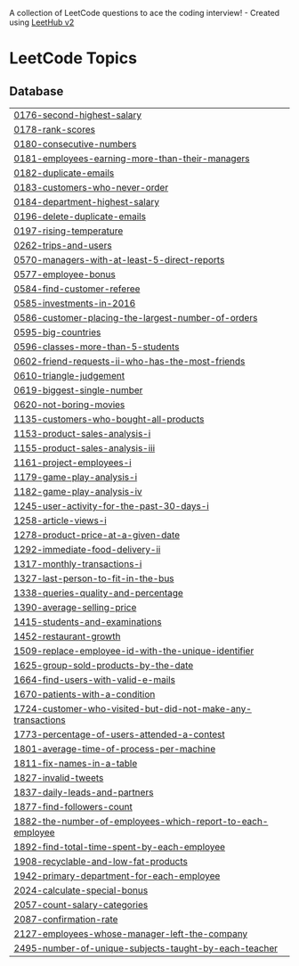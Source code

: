 A collection of LeetCode questions to ace the coding interview! - Created using [LeetHub v2](https://github.com/arunbhardwaj/LeetHub-2.0)
<!---LeetCode Topics Start-->
# LeetCode Topics
## Database
|  |
| ------- |
| [0176-second-highest-salary](https://github.com/young2good/leetcode/tree/master/0176-second-highest-salary) |
| [0178-rank-scores](https://github.com/young2good/leetcode/tree/master/0178-rank-scores) |
| [0180-consecutive-numbers](https://github.com/young2good/leetcode/tree/master/0180-consecutive-numbers) |
| [0181-employees-earning-more-than-their-managers](https://github.com/young2good/leetcode/tree/master/0181-employees-earning-more-than-their-managers) |
| [0182-duplicate-emails](https://github.com/young2good/leetcode/tree/master/0182-duplicate-emails) |
| [0183-customers-who-never-order](https://github.com/young2good/leetcode/tree/master/0183-customers-who-never-order) |
| [0184-department-highest-salary](https://github.com/young2good/leetcode/tree/master/0184-department-highest-salary) |
| [0196-delete-duplicate-emails](https://github.com/young2good/leetcode/tree/master/0196-delete-duplicate-emails) |
| [0197-rising-temperature](https://github.com/young2good/leetcode/tree/master/0197-rising-temperature) |
| [0262-trips-and-users](https://github.com/young2good/leetcode/tree/master/0262-trips-and-users) |
| [0570-managers-with-at-least-5-direct-reports](https://github.com/young2good/leetcode/tree/master/0570-managers-with-at-least-5-direct-reports) |
| [0577-employee-bonus](https://github.com/young2good/leetcode/tree/master/0577-employee-bonus) |
| [0584-find-customer-referee](https://github.com/young2good/leetcode/tree/master/0584-find-customer-referee) |
| [0585-investments-in-2016](https://github.com/young2good/leetcode/tree/master/0585-investments-in-2016) |
| [0586-customer-placing-the-largest-number-of-orders](https://github.com/young2good/leetcode/tree/master/0586-customer-placing-the-largest-number-of-orders) |
| [0595-big-countries](https://github.com/young2good/leetcode/tree/master/0595-big-countries) |
| [0596-classes-more-than-5-students](https://github.com/young2good/leetcode/tree/master/0596-classes-more-than-5-students) |
| [0602-friend-requests-ii-who-has-the-most-friends](https://github.com/young2good/leetcode/tree/master/0602-friend-requests-ii-who-has-the-most-friends) |
| [0610-triangle-judgement](https://github.com/young2good/leetcode/tree/master/0610-triangle-judgement) |
| [0619-biggest-single-number](https://github.com/young2good/leetcode/tree/master/0619-biggest-single-number) |
| [0620-not-boring-movies](https://github.com/young2good/leetcode/tree/master/0620-not-boring-movies) |
| [1135-customers-who-bought-all-products](https://github.com/young2good/leetcode/tree/master/1135-customers-who-bought-all-products) |
| [1153-product-sales-analysis-i](https://github.com/young2good/leetcode/tree/master/1153-product-sales-analysis-i) |
| [1155-product-sales-analysis-iii](https://github.com/young2good/leetcode/tree/master/1155-product-sales-analysis-iii) |
| [1161-project-employees-i](https://github.com/young2good/leetcode/tree/master/1161-project-employees-i) |
| [1179-game-play-analysis-i](https://github.com/young2good/leetcode/tree/master/1179-game-play-analysis-i) |
| [1182-game-play-analysis-iv](https://github.com/young2good/leetcode/tree/master/1182-game-play-analysis-iv) |
| [1245-user-activity-for-the-past-30-days-i](https://github.com/young2good/leetcode/tree/master/1245-user-activity-for-the-past-30-days-i) |
| [1258-article-views-i](https://github.com/young2good/leetcode/tree/master/1258-article-views-i) |
| [1278-product-price-at-a-given-date](https://github.com/young2good/leetcode/tree/master/1278-product-price-at-a-given-date) |
| [1292-immediate-food-delivery-ii](https://github.com/young2good/leetcode/tree/master/1292-immediate-food-delivery-ii) |
| [1317-monthly-transactions-i](https://github.com/young2good/leetcode/tree/master/1317-monthly-transactions-i) |
| [1327-last-person-to-fit-in-the-bus](https://github.com/young2good/leetcode/tree/master/1327-last-person-to-fit-in-the-bus) |
| [1338-queries-quality-and-percentage](https://github.com/young2good/leetcode/tree/master/1338-queries-quality-and-percentage) |
| [1390-average-selling-price](https://github.com/young2good/leetcode/tree/master/1390-average-selling-price) |
| [1415-students-and-examinations](https://github.com/young2good/leetcode/tree/master/1415-students-and-examinations) |
| [1452-restaurant-growth](https://github.com/young2good/leetcode/tree/master/1452-restaurant-growth) |
| [1509-replace-employee-id-with-the-unique-identifier](https://github.com/young2good/leetcode/tree/master/1509-replace-employee-id-with-the-unique-identifier) |
| [1625-group-sold-products-by-the-date](https://github.com/young2good/leetcode/tree/master/1625-group-sold-products-by-the-date) |
| [1664-find-users-with-valid-e-mails](https://github.com/young2good/leetcode/tree/master/1664-find-users-with-valid-e-mails) |
| [1670-patients-with-a-condition](https://github.com/young2good/leetcode/tree/master/1670-patients-with-a-condition) |
| [1724-customer-who-visited-but-did-not-make-any-transactions](https://github.com/young2good/leetcode/tree/master/1724-customer-who-visited-but-did-not-make-any-transactions) |
| [1773-percentage-of-users-attended-a-contest](https://github.com/young2good/leetcode/tree/master/1773-percentage-of-users-attended-a-contest) |
| [1801-average-time-of-process-per-machine](https://github.com/young2good/leetcode/tree/master/1801-average-time-of-process-per-machine) |
| [1811-fix-names-in-a-table](https://github.com/young2good/leetcode/tree/master/1811-fix-names-in-a-table) |
| [1827-invalid-tweets](https://github.com/young2good/leetcode/tree/master/1827-invalid-tweets) |
| [1837-daily-leads-and-partners](https://github.com/young2good/leetcode/tree/master/1837-daily-leads-and-partners) |
| [1877-find-followers-count](https://github.com/young2good/leetcode/tree/master/1877-find-followers-count) |
| [1882-the-number-of-employees-which-report-to-each-employee](https://github.com/young2good/leetcode/tree/master/1882-the-number-of-employees-which-report-to-each-employee) |
| [1892-find-total-time-spent-by-each-employee](https://github.com/young2good/leetcode/tree/master/1892-find-total-time-spent-by-each-employee) |
| [1908-recyclable-and-low-fat-products](https://github.com/young2good/leetcode/tree/master/1908-recyclable-and-low-fat-products) |
| [1942-primary-department-for-each-employee](https://github.com/young2good/leetcode/tree/master/1942-primary-department-for-each-employee) |
| [2024-calculate-special-bonus](https://github.com/young2good/leetcode/tree/master/2024-calculate-special-bonus) |
| [2057-count-salary-categories](https://github.com/young2good/leetcode/tree/master/2057-count-salary-categories) |
| [2087-confirmation-rate](https://github.com/young2good/leetcode/tree/master/2087-confirmation-rate) |
| [2127-employees-whose-manager-left-the-company](https://github.com/young2good/leetcode/tree/master/2127-employees-whose-manager-left-the-company) |
| [2495-number-of-unique-subjects-taught-by-each-teacher](https://github.com/young2good/leetcode/tree/master/2495-number-of-unique-subjects-taught-by-each-teacher) |
<!---LeetCode Topics End-->